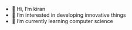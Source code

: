 - 👋 Hi, I’m kiran
- 👀 I’m interested in developing innovative things
- 🌱 I’m currently learning computer science
  




<!---
Kirankjm/Kirankjm is a ✨ special ✨ repository because its `README.md` (this file) appears on your GitHub profile.
You can click the Preview link to take a look at your changes.
--->
